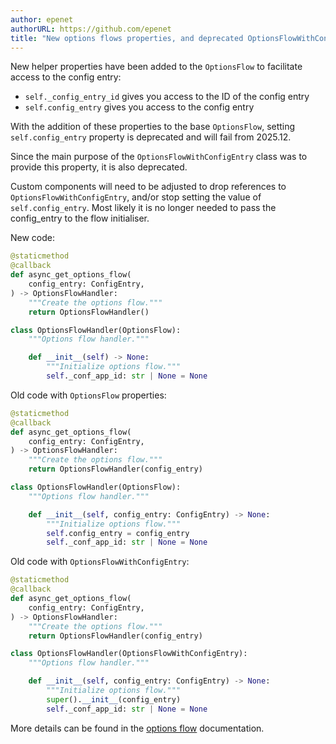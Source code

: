 ```yaml
---
author: epenet
authorURL: https://github.com/epenet
title: "New options flows properties, and deprecated OptionsFlowWithConfigEntry"
---
```


New helper properties have been added to the `OptionsFlow` to facilitate access to the config entry:
- `self._config_entry_id` gives you access to the ID of the config entry
- `self.config_entry` gives you access to the config entry

With the addition of these properties to the base `OptionsFlow`, setting `self.config_entry` property is deprecated and will fail from 2025.12.

Since the main purpose of the `OptionsFlowWithConfigEntry` class was to provide this property, it is also deprecated.

Custom components will need to be adjusted to drop references to `OptionsFlowWithConfigEntry`, and/or stop setting the value of `self.config_entry`. Most likely it is no longer needed to pass the config_entry to the flow initialiser.

New code:
```python
@staticmethod
@callback
def async_get_options_flow(
    config_entry: ConfigEntry,
) -> OptionsFlowHandler:
    """Create the options flow."""
    return OptionsFlowHandler()

class OptionsFlowHandler(OptionsFlow):
    """Options flow handler."""

    def __init__(self) -> None:
        """Initialize options flow."""
        self._conf_app_id: str | None = None
```

Old code with `OptionsFlow` properties:
```python
@staticmethod
@callback
def async_get_options_flow(
    config_entry: ConfigEntry,
) -> OptionsFlowHandler:
    """Create the options flow."""
    return OptionsFlowHandler(config_entry)

class OptionsFlowHandler(OptionsFlow):
    """Options flow handler."""

    def __init__(self, config_entry: ConfigEntry) -> None:
        """Initialize options flow."""
        self.config_entry = config_entry
        self._conf_app_id: str | None = None
```

Old code with `OptionsFlowWithConfigEntry`:
```python
@staticmethod
@callback
def async_get_options_flow(
    config_entry: ConfigEntry,
) -> OptionsFlowHandler:
    """Create the options flow."""
    return OptionsFlowHandler(config_entry)

class OptionsFlowHandler(OptionsFlowWithConfigEntry):
    """Options flow handler."""

    def __init__(self, config_entry: ConfigEntry) -> None:
        """Initialize options flow."""
        super().__init__(config_entry)
        self._conf_app_id: str | None = None
```

More details can be found in the [options flow](/docs/config_entries_options_flow_handler) documentation.
